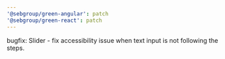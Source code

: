```yaml
---
'@sebgroup/green-angular': patch
'@sebgroup/green-react': patch
---
```


bugfix: Slider - fix accessibility issue when text input is not following the steps.
